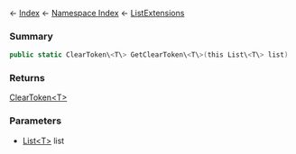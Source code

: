 ← [Index](Api-Index) ← [Namespace Index](Namespace-Index) ← [ListExtensions](System.Collections.Generic.ListExtensions)

### Summary

```csharp
public static ClearToken\<T\> GetClearToken\<T\>(this List\<T\> list)
```

### Returns

[ClearToken\<T\>]()

### Parameters

* [List\<T\>](https://docs.microsoft.com/en-us/dotnet/api/System.Collections.Generic.List-1?view=netframework-4.6) list
